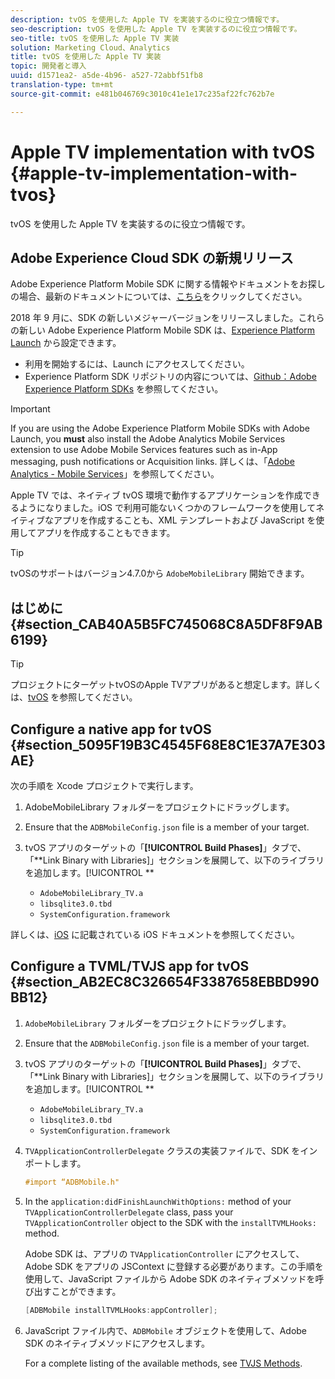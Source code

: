 ```yaml
---
description: tvOS を使用した Apple TV を実装するのに役立つ情報です。
seo-description: tvOS を使用した Apple TV を実装するのに役立つ情報です。
seo-title: tvOS を使用した Apple TV 実装
solution: Marketing Cloud、Analytics
title: tvOS を使用した Apple TV 実装
topic: 開発者と導入
uuid: d1571ea2- a5de-4b96- a527-72abbf51fb8
translation-type: tm+mt
source-git-commit: e481b046769c3010c41e1e17c235af22fc762b7e

---
```



# Apple TV implementation with tvOS {#apple-tv-implementation-with-tvos}

tvOS を使用した Apple TV を実装するのに役立つ情報です。

## Adobe Experience Cloud SDK の新規リリース

Adobe Experience Platform Mobile SDK に関する情報やドキュメントをお探しの場合、最新のドキュメントについては、[こちら](https://aep-sdks.gitbook.io/docs/)をクリックしてください。

2018 年 9 月に、SDK の新しいメジャーバージョンをリリースしました。これらの新しい Adobe Experience Platform Mobile SDK は、[Experience Platform Launch](https://www.adobe.com/experience-platform/launch.html) から設定できます。

* 利用を開始するには、Launch にアクセスしてください。
* Experience Platform SDK リポジトリの内容については、[Github：Adobe Experience Platform SDKs](https://github.com/Adobe-Marketing-Cloud/acp-sdks) を参照してください。

>[!IMPORTANT]
>
> If you are using the Adobe Experience Platform Mobile SDKs with Adobe Launch, you **must** also install the Adobe Analytics Mobile Services extension to use Adobe Mobile Services features such as in-App messaging, push notifications or Acquisition links. 詳しくは、「[Adobe Analytics - Mobile Services](https://aep-sdks.gitbook.io/docs/using-mobile-extensions/adobe-analytics-mobile-services)」を参照してください。

Apple TV では、ネイティブ tvOS 環境で動作するアプリケーションを作成できるようになりました。iOS で利用可能ないくつかのフレームワークを使用してネイティブなアプリを作成することも、XML テンプレートおよび JavaScript を使用してアプリを作成することもできます。

>[!TIP]
>
>tvOSのサポートはバージョン4.7.0から `AdobeMobileLibrary` 開始できます。

## はじめに {#section_CAB40A5B5FC745068C8A5DF8F9AB6199}

>[!TIP]
>
>プロジェクトにターゲットtvOSのApple TVアプリがあると想定します。詳しくは、[tvOS](https://developer.apple.com/tvos/documentation/) を参照してください。

## Configure a native app for tvOS {#section_5095F19B3C4545F68E8C1E37A7E303AE}

次の手順を Xcode プロジェクトで実行します。

1. AdobeMobileLibrary フォルダーをプロジェクトにドラッグします。
1. Ensure that the `ADBMobileConfig.json` file is a member of your target.
1. tvOS アプリのターゲットの「**[!UICONTROL Build Phases]**」タブで、「**Link Binary with Libraries]」セクションを展開して、以下のライブラリを追加します。[!UICONTROL **

   * `AdobeMobileLibrary_TV.a`
   * `libsqlite3.0.tbd`
   * `SystemConfiguration.framework`

詳しくは、[iOS](https://developer.apple.com/ios/resources/) に記載されている iOS ドキュメントを参照してください。

## Configure a TVML/TVJS app for tvOS {#section_AB2EC8C326654F3387658EBBD990BB12}

1. `AdobeMobileLibrary` フォルダーをプロジェクトにドラッグします。
1. Ensure that the `ADBMobileConfig.json` file is a member of your target.
1. tvOS アプリのターゲットの「**[!UICONTROL Build Phases]**」タブで、「**Link Binary with Libraries]」セクションを展開して、以下のライブラリを追加します。[!UICONTROL **

   * `AdobeMobileLibrary_TV.a`
   * `libsqlite3.0.tbd`
   * `SystemConfiguration.framework`

1. `TVApplicationControllerDelegate` クラスの実装ファイルで、SDK をインポートします。

   ```objective-c
   #import “ADBMobile.h"
   ```

1. In the `application:didFinishLaunchWithOptions:` method of your `TVApplicationControllerDelegate` class, pass your `TVApplicationController` object to the SDK with the `installTVMLHooks:` method.

   Adobe SDK は、アプリの `TVApplicationController` にアクセスして、Adobe SDK をアプリの JSContext に登録する必要があります。この手順を使用して、JavaScript ファイルから Adobe SDK のネイティブメソッドを呼び出すことができます。

   ```objective-c
   [ADBMobile installTVMLHooks:appController];
   ```

1. JavaScript ファイル内で、`ADBMobile` オブジェクトを使用して、Adobe SDK のネイティブメソッドにアクセスします。

   For a complete listing of the available methods, see [TVJS Methods](/help/ios/apple-tv-implementation-tvos/tvjs-methods.md).

